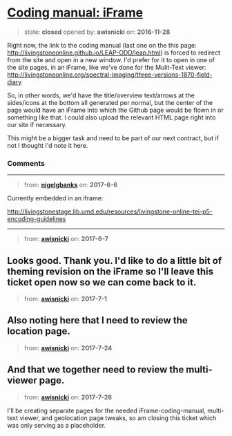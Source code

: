 # [Coding manual: iFrame](https://github.com/livingstoneonline/livingstoneonline/issues/116)

> state: **closed** opened by: **awisnicki** on: **2016-11-28**

Right now, the link to the coding manual (last one on the this page: http://livingstoneonline.github.io/LEAP-ODD/leap.html) is forced to redirect from the site and open in a new window. I&#x27;d prefer for it to open in one of the site pages, in an iFrame, like we&#x27;ve done for the Mulit-Text viewer: http://livingstoneonline.org/spectral-imaging/three-versions-1870-field-diary

So, in other words, we&#x27;d have the title/overview text/arrows at the sides/icons at the bottom all generated per normal, but the center of the page would have an iFrame into which the Github page would be flown in or something like that. I could also upload the relevant HTML page right into our site if necessary.

This might be a bigger task and need to be part of our next contract, but if not I thought I&#x27;d note it here.

### Comments

---
> from: [**nigelgbanks**](https://github.com/livingstoneonline/livingstoneonline/issues/116#issuecomment-306581986) on: **2017-6-6**

Currently embedded in an iframe:

http://livingstonestage.lib.umd.edu/resources/livingstone-online-tei-p5-encoding-guidelines


---
> from: [**awisnicki**](https://github.com/livingstoneonline/livingstoneonline/issues/116#issuecomment-306932802) on: **2017-6-7**

Looks good. Thank you. I&#x27;d like to do a little bit of theming revision on the iFrame so I&#x27;ll leave this ticket open now so we can come back to it.
---
> from: [**awisnicki**](https://github.com/livingstoneonline/livingstoneonline/issues/116#issuecomment-312450306) on: **2017-7-1**

Also noting here that I need to review the location page.
---
> from: [**awisnicki**](https://github.com/livingstoneonline/livingstoneonline/issues/116#issuecomment-317584131) on: **2017-7-24**

And that we together need to review the multi-viewer page.
---
> from: [**awisnicki**](https://github.com/livingstoneonline/livingstoneonline/issues/116#issuecomment-318797772) on: **2017-7-28**

I&#x27;ll be creating separate pages for the needed iFrame-coding-manual, multi-text viewer, and geolocation page tweaks, so am closing this ticket which was only serving as a placeholder.
